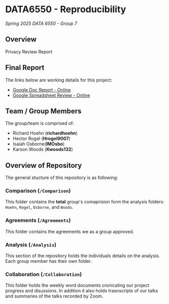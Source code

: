 # DATA6550 - Reproducibility

_Spring 2025 DATA 6550 - Group 7_

## Overview

Privacy Review Report

## Final Report

The links below are working details for this project:

- [Google Doc Report - Online](https://docs.google.com/document/d/1b8kKUOIZ2RhZpUNJ0Sl_qWVmRDGhy1shNkVI_WvkDN4/edit?usp=sharing)
- [Google Spreadsheet Review - Online](https://docs.google.com/spreadsheets/d/1W1V5RCoNInvhTc5KMvjMoo-d5jUbP74Wvg2s5P2xN1k/edit?usp=sharing)

## Team / Group Members

The group/team is comprised of:

- Richard Hoehn (**richardhoehn**)
- Hector Rogel (**Hrogel9007**)
- Isaiah Osborne(**IMOsbo**)
- Karson Woods (**Kwoods132**)

## Overview of Repository

The general stucture of this repository is as following:

### Comparison (`/Comparison`)

This folder contains the **total** group's comaprision form the analysis folders: `Hoehn`, `Rogel`, `Osborne`, and `Woods`.

### Agreements (`/Agreements`)

This folder contains the agreements we as a group approved.

### Analysis (`/Analysis`)

This section of the repository holds the individuals details on the analysis. Each group member has their own folder.

### Collaboration (`/Collaboration`)

This folder holds the weekly word documents cronicaling our project progress and disussions. In addition it also holds trasnscripts of our talks and summaries of the talks recorded by Zoom.
